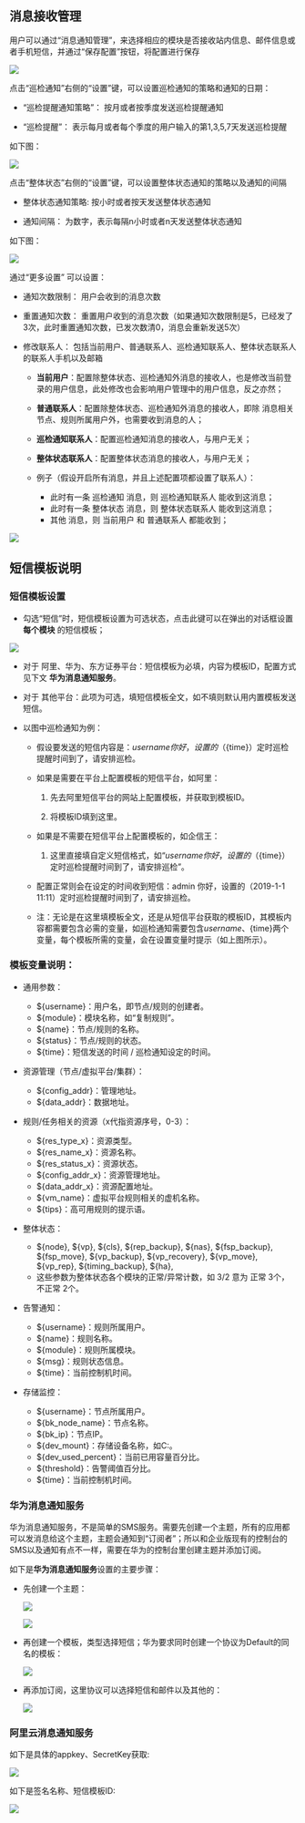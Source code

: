 ## 消息接收管理

用户可以通过“消息通知管理”，来选择相应的模块是否接收站内信息、邮件信息或者手机短信，并通过“保存配置”按钮，将配置进行保存

![](/assets/v7.0.20181114003.png)

点击“巡检通知”右侧的“设置”键，可以设置巡检通知的策略和通知的日期：

*  “巡检提醒通知策略”： 按月或者按季度发送巡检提醒通知

*  “巡检提醒”： 表示每月或者每个季度的用户输入的第1,3,5,7天发送巡检提醒

如下图：

![](/assets/v7.0.20181114004.png)

点击“整体状态”右侧的“设置”键，可以设置整体状态通知的策略以及通知的间隔

*  整体状态通知策略:  按小时或者按天发送整体状态通知

*  通知间隔： 为数字，表示每隔n小时或者n天发送整体状态通知

如下图：

![](/assets/v7.0.20181114005.png)

通过“更多设置” 可以设置：

*  通知次数限制： 用户会收到的消息次数

*  重置通知次数： 重置用户收到的消息次数（如果通知次数限制是5，已经发了3次，此时重置通知次数，已发次数清0，消息会重新发送5次）

*  修改联系人： 包括当前用户、普通联系人、巡检通知联系人、整体状态联系人的联系人手机以及邮箱

    * **当前用户**：配置除整体状态、巡检通知外消息的接收人，也是修改当前登录的用户信息，此处修改也会影响用户管理中的用户信息，反之亦然；
    * **普通联系人**：配置除整体状态、巡检通知外消息的接收人，即除 消息相关节点、规则所属用户外，也需要收到消息的人；
    * **巡检通知联系人**：配置巡检通知消息的接收人，与用户无关；
    * **整体状态联系人**：配置整体状态消息的接收人，与用户无关；
    
    * 例子（假设开启所有消息，并且上述配置项都设置了联系人）：
        * 此时有一条 巡检通知 消息，则 巡检通知联系人 能收到这消息；
        * 此时有一条 整体状态 消息，则 整体状态联系人 能收到这消息；
        * 其他 消息，则 当前用户 和 普通联系人 都能收到；

![](/assets/v7.0.20181114006.png)

## 短信模板说明

### 短信模板设置

* 勾选“短信”时，短信模板设置为可选状态，点击此键可以在弹出的对话框设置 **每个模块** 的短信模板；

![](/assets/v7.1.20190618164552.png)

* 对于 阿里、华为、东方证券平台：短信模板为必填，内容为模板ID，配置方式见下文 **华为消息通知服务**。

* 对于 其他平台：此项为可选，填短信模板全文，如不填则默认用内置模板发送短信。

* 以图中巡检通知为例：

    * 假设要发送的短信内容是：${username}你好，设置的（${time}）定时巡检提醒时间到了，请安排巡检。

    * 如果是需要在平台上配置模板的短信平台，如阿里：

        1. 先去阿里短信平台的网站上配置模板，并获取到模板ID。

        2. 将模板ID填到这里。

    * 如果是不需要在短信平台上配置模板的，如企信王：

        1. 这里直接填自定义短信格式，如“${username}你好，设置的（${time}）定时巡检提醒时间到了，请安排巡检”。

    * 配置正常则会在设定的时间收到短信：admin 你好，设置的（2019-1-1 11:11）定时巡检提醒时间到了，请安排巡检。

    * 注：无论是在这里填模板全文，还是从短信平台获取的模板ID，其模板内容都需要包含必需的变量，如巡检通知需要包含${username}、${time}两个变量，每个模板所需的变量，会在设置变量时提示（如上图所示）。

### 模板变量说明：

* 通用参数：

    * ${username}：用户名，即节点/规则的创建者。
    * ${module}：模块名称，如“复制规则”。
    * ${name}：节点/规则的名称。
    * ${status}：节点/规则的状态。
    * ${time}：短信发送的时间 / 巡检通知设定的时间。

* 资源管理（节点/虚拟平台/集群）：

    * ${config_addr}：管理地址。
    * ${data_addr}：数据地址。

* 规则/任务相关的资源（x代指资源序号，0-3）：

    * ${res_type_x}：资源类型。
    * ${res_name_x}：资源名称。
    * ${res_status_x}：资源状态。
    * ${config_addr_x}：资源管理地址。
    * ${data_addr_x}：资源配置地址。
    * ${vm_name}：虚拟平台规则相关的虚机名称。
    * ${tips}：高可用规则的提示语。

* 整体状态：

    *  ${node}, ${vp}, ${cls}, ${rep_backup}, ${nas}, ${fsp_backup}, ${fsp_move},
       ${vp_backup}, ${vp_recovery}, ${vp_move}, ${vp_rep}, ${timing_backup}, ${ha},
    * 这些参数为整体状态各个模块的正常/异常计数，如 3/2 意为 正常 3个，不正常 2个。

* 告警通知：

    * ${username}：规则所属用户。
    * ${name}：规则名称。
    * ${module}：规则所属模块。
    * ${msg}：规则状态信息。
    * ${time}：当前控制机时间。

* 存储监控：

    * ${username}：节点所属用户。
    * ${bk_node_name}：节点名称。
    * ${bk_ip}：节点IP。
    * ${dev_mount}：存储设备名称，如C:。
    * ${dev_used_percent}：当前已用容量百分比。
    * ${threshold}：告警阈值百分比。
    * ${time}：当前控制机时间。

### 华为消息通知服务

华为消息通知服务，不是简单的SMS服务。需要先创建一个主题，所有的应用都可以发消息给这个主题，主题会通知到“订阅者”；所以和企业版现有的控制台的SMS以及通知有点不一样，需要在华为的控制台里创建主题并添加订阅。

如下是**华为消息通知服务**设置的主要步骤：

* 先创建一个主题：

    ![](/assets/CatchB8B5%2805-28-18-30-30%29.jpg)

    ![](/assets/Catch0294%2805-28-18-30-30%29.jpg)

* 再创建一个模板，类型选择短信；华为要求同时创建一个协议为Default的同名的模板：

    ![](/assets/Catch8F04%2805-28-18-30-30%29.jpg)

* 再添加订阅，这里协议可以选择短信和邮件以及其他的：

    ![](/assets/Catch0294%2805-28-18-30-30%29.jpg)

### 阿里云消息通知服务

如下是具体的appkey、SecretKey获取:

![](/assets/V6.118042602.png)

如下是签名名称、短信模板ID:

![](/assets/V6.118042603.png)
